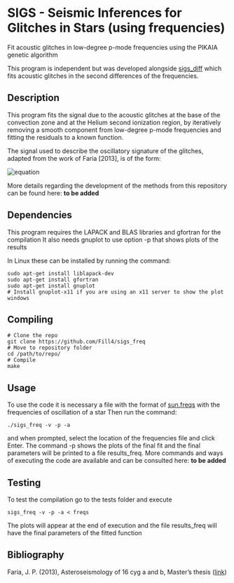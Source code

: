 # SIGS - Seismic Inferences for Glitches in Stars (using frequencies)

Fit acoustic glitches in low-degree p-mode frequencies using the PIKAIA genetic algorithm

This program is independent but was developed alongside [sigs_diff](https://github.com/Fill4/sigs_diff) which fits acoustic glitches in the second differences of the frequencies.

## Description

This program fits the signal due to the acoustic glitches at the base of the convection zone and at the Helium second ionization region, by iteratively removing a smooth component from low-degree p-mode frequencies and fitting the residuals to a known function.

The signal used to describe the oscillatory signature of the glitches, adapted from the work of Faria [2013], is of the form:

![equation](http://mathurl.com/za59qy2.png?raw=true)

More details regarding the development of the methods from this repository can be found here: __to be added__

## Dependencies

This program requires the LAPACK and BLAS libraries and gfortran for the compilation
It also needs gnuplot to use option -p that shows plots of the results

In Linux these can be installed by running the command:

```
sudo apt-get install liblapack-dev
sudo apt-get install gfortran
sudo apt-get install gnuplot
# Install gnuplot-x11 if you are using an x11 server to show the plot windows

```

## Compiling

```
# Clone the repo
git clone https://github.com/Fill4/sigs_freq
# Move to repository folder
cd /path/to/repo/
# Compile
make
```
## Usage

To use the code it is necessary a file with the format of [sun.freqs](tests/sun.freqs) with the frequencies of oscillation of a star
Then run the command:
```
./sigs_freq -v -p -a
```
and when prompted, select the location of the frequencies file and click Enter.
The command -p shows the plots of the final fit and the final parameters will be printed to a file results_freq.
More commands and ways of executing the code are available and can be consulted here: __to be added__

## Testing
To test the compilation go to the tests folder and execute

```
sigs_freq -v -p -a < freqs
```

The plots will appear at the end of execution and the file results_freq will have the final parameters of the fitted function

## Bibliography

Faria, J. P. (2013), Asteroseismology of 16 cyg a and b, Master’s thesis ([link](http://hdl.handle.net/10216/69506))
